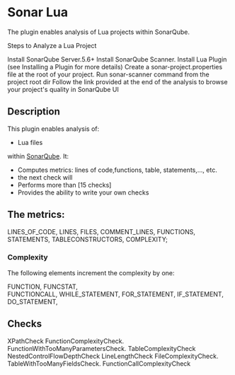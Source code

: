 Sonar Lua
==========

The plugin enables analysis of Lua projects within SonarQube.

Steps to Analyze a Lua Project

Install SonarQube Server.5.6+
Install SonarQube Scanner.
Install Lua Plugin (see Installing a Plugin for more details)
Create a sonar-project.properties file at the root of your project.
Run sonar-scanner command from the project root dir
Follow the link provided at the end of the 
analysis to browse your project's quality in SonarQube UI


## Description
This plugin enables analysis of:
 * Lua files
  
 within [SonarQube](http://www.sonarqube.org). It:
 * Computes metrics: lines of code,functions, table, statements,..., etc.
 * the next check will 
 * Performs more than [15 checks]
 * Provides the ability to write your own checks

## The metrics:

  LINES_OF_CODE,
  LINES,
  FILES,
  COMMENT_LINES,
  FUNCTIONS,
  STATEMENTS,
  TABLECONSTRUCTORS,
  COMPLEXITY;

### Complexity
The following elements increment the complexity by one:

FUNCTION,
FUNCSTAT,  
FUNCTIONCALL,
WHILE_STATEMENT,
FOR_STATEMENT,
IF_STATEMENT,
 DO_STATEMENT,
       
## Checks
XPathCheck
FunctionComplexityCheck.
FunctionWithTooManyParametersCheck.
TableComplexityCheck
NestedControlFlowDepthCheck
LineLengthCheck
FileComplexityCheck.
TableWithTooManyFieldsCheck.
FunctionCallComplexityCheck

